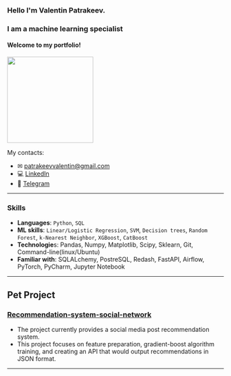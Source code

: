 ### Hello I'm Valentin Patrakeev. 
### I am a machine learning specialist

#### Welcome to my portfolio!
<img src="https://media.giphy.com/media/SpopD7IQN2gK3qN4jS/giphy.gif" width='200'/>

My contacts:
* ✉ [patrakeevvalentin@gmail.com](mailto:patrakeevvalentin@gmail.com) 
* 💻 [LinkedIn](https://www.linkedin.com/in/valentin-patrakeev-157198123/)
* 📲 [Telegram](https://t.me/PatrakeevVO)

---
### Skills
- **Languages**: `Python`, `SQL`
- **ML skills**: `Linear/Logistic Regression`, `SVM`, `Decision trees`, `Random Forest`, `k-Nearest Neighbor`, `XGBoost`, `CatBoost`
- **Technologie**s: Pandas, Numpy, Matplotlib, Scipy, Sklearn, Git, Command-line(linux/Ubuntu)
- **Familiar with**: SQLALchemy, PostreSQL, Redash, FastAPI, Airflow, PyTorch, PyCharm, Jupyter Notebook
---


## Pet Project
### [Recommendation-system-social-network](https://github.com/ValentinPatrakeev/Recommendation-system-social-network/tree/main/Recommendation-system-social-network)
- The project currently provides a social media post recommendation system.
- This project focuses on feature preparation, gradient-boost algorithm training, and creating an API that would output recommendations in JSON format.

---

